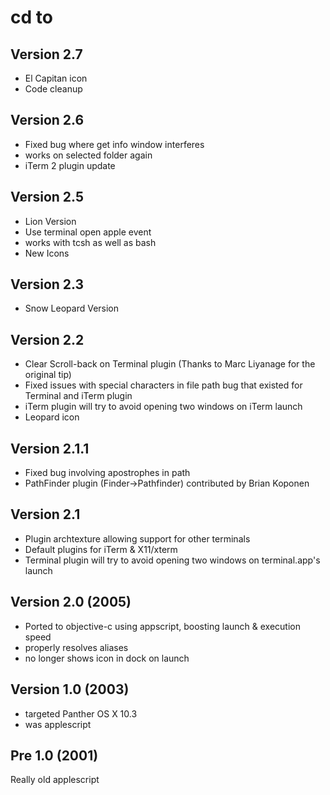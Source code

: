 # cd to

## Version 2.7

* El Capitan icon
* Code cleanup

## Version 2.6
* Fixed bug where get info window interferes
* works on selected folder again
* iTerm 2 plugin update

## Version 2.5
* Lion Version
* Use terminal open apple event
* works with tcsh as well as bash
* New Icons

## Version 2.3
* Snow Leopard Version

## Version 2.2
* Clear Scroll-back on Terminal plugin (Thanks to Marc Liyanage for the original tip)
* Fixed issues with special characters in file path bug that existed for Terminal and iTerm plugin
* iTerm plugin will try to avoid opening two windows on iTerm launch
* Leopard icon

## Version 2.1.1
* Fixed bug involving apostrophes in path
* PathFinder plugin (Finder->Pathfinder) contributed by Brian Koponen

## Version 2.1
* Plugin archtexture allowing support for other terminals
* Default plugins for iTerm & X11/xterm
* Terminal plugin will try to avoid opening two windows on terminal.app's launch

## Version 2.0 (2005)
* Ported to objective-c using appscript, boosting launch & execution speed
* properly resolves aliases
* no longer shows icon in dock on launch

## Version 1.0 (2003)
* targeted Panther OS X 10.3
* was applescript

## Pre 1.0 (2001)
Really old applescript
